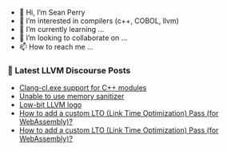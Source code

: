 - 👋 Hi, I’m Sean Perry
- 👀 I’m interested in compilers (c++, COBOL, llvm)
- 🌱 I’m currently learning ...
- 💞️ I’m looking to collaborate on ...
- 📫 How to reach me ...

<!---
s66perry/s66perry is a ✨ special ✨ repository because its `README.md` (this file) appears on your GitHub profile.
You can click the Preview link to take a look at your changes.
--->
### 📕 Latest LLVM Discourse Posts

<!-- DISCOURSE-LLVM:START -->
- [Clang-cl.exe support for C++ modules](https://discourse.llvm.org/t/clang-cl-exe-support-for-c-modules/72257#post_19)
- [Unable to use memory sanitizer](https://discourse.llvm.org/t/unable-to-use-memory-sanitizer/73360#post_1)
- [Low-bit LLVM logo](https://discourse.llvm.org/t/low-bit-llvm-logo/73217#post_3)
- [How to add a custom LTO &lpar;Link Time Optimization&rpar; Pass &lpar;for WebAssembly&rpar;?](https://discourse.llvm.org/t/how-to-add-a-custom-lto-link-time-optimization-pass-for-webassembly/73357?page=2#post_25)
- [How to add a custom LTO &lpar;Link Time Optimization&rpar; Pass &lpar;for WebAssembly&rpar;?](https://discourse.llvm.org/t/how-to-add-a-custom-lto-link-time-optimization-pass-for-webassembly/73357?page=2#post_24)
<!-- DISCOURSE-LLVM:END -->
